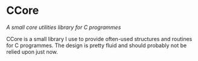 CCore
=====

*A small core utilities library for C programmes*

CCore is a small library I use to provide often-used structures and routines for C programmes. The design is pretty fluid and should probably not be relied upon just now.
